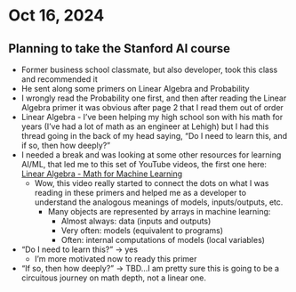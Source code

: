 # Oct 16, 2024 
## Planning to take the Stanford AI course
* Former business school classmate, but also developer, took this class and recommended it
* He sent along some primers on Linear Algebra and Probability
* I wrongly read the Probability one first, and then after reading the Linear Algebra primer it was obvious after page 2 that I read them out of order
* Linear Algebra - I’ve been helping my high school son with his math for years (I’ve had a lot of math as an engineer at Lehigh) but I had this thread going in the back of my head saying, “Do I need to learn this, and if so, then how deeply?” 
* I needed a break and was looking at some other resources for learning AI/ML, that led me to this set of YouTube videos, the first one here: [Linear Algebra - Math for Machine Learning](https://youtu.be/uZeDTwWcnuY?si=i-r1lj3N8esOE-C1)
  * Wow, this video really started to connect the dots on what I was reading in these primers and helped me as a developer to understand the analogous meanings of models, inputs/outputs, etc.
    * Many objects are represented by arrays in machine learning:
        * Almost always: data (inputs and outputs)
        * Very often: models (equivalent to programs)
        * Often: internal computations of models (local variables)
* “Do I need to learn this?” → yes
    * I’m more motivated now to ready this primer
* “If so, then how deeply?” → TBD…I am pretty sure this is going to be a circuitous journey on math depth, not a linear one. 
